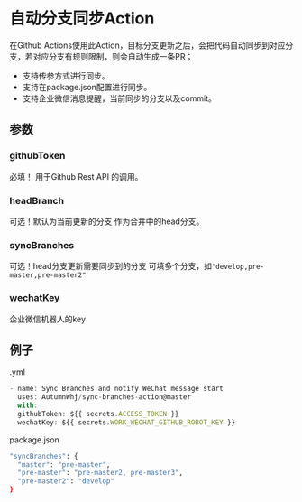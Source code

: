# 自动分支同步Action

在Github Actions使用此Action，目标分支更新之后，会把代码自动同步到对应分支，若对应分支有规则限制，则会自动生成一条PR；

- 支持传参方式进行同步。
- 支持在package.json配置进行同步。
- 支持企业微信消息提醒，当前同步的分支以及commit。

## 参数

### githubToken

必填！
用于Github Rest API 的调用。

### headBranch

可选！默认为当前更新的分支
作为合并中的head分支。

### syncBranches

可选！head分支更新需要同步到的分支
可填多个分支，如`"develop,pre-master,pre-master2"`

### wechatKey

企业微信机器人的key

## 例子

.yml

```javascript
- name: Sync Branches and notify WeChat message start
  uses: AutumnWhj/sync-branches-action@master
  with:
  githubToken: ${{ secrets.ACCESS_TOKEN }}
  wechatKey: ${{ secrets.WORK_WECHAT_GITHUB_ROBOT_KEY }}
```

package.json

```bash
"syncBranches": {
  "master": "pre-master",
  "pre-master": "pre-master2, pre-master3",
  "pre-master2": "develop"
}
```
